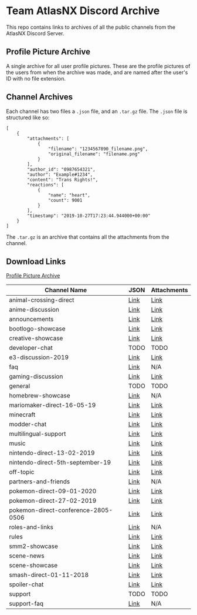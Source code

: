 # Team AtlasNX Discord Archive

This repo contains links to archives of all the public channels from the AtlasNX Discord Server.

## Profile Picture Archive

A single archive for all user profile pictures. These are the profile pictures of the users from when the archive was made, and are named after the user's ID with no file extension.

## Channel Archives

Each channel has two files a `.json` file, and an `.tar.gz` file. The `.json` file is structured like so:

```
[
    {
        "attachments": [
            {
                "filename": "1234567890_filename.png",
                "original_filename": "filename.png"
            }
        ],
        "author_id": "0987654321",
        "author": "Example#1234",
        "content": "Trans Rights!",
        "reactions": [
            {
                "name": "heart",
                "count": 9001
            }
        ],
        "timestamp": "2019-10-27T17:23:44.944000+00:00"
    }
]
```

The `.tar.gz` is an archive that contains all the attachments from the channel.

## Download Links

[Profile Picture Archive](https://atlasnx-discord-archive.s3.eu-north-1.amazonaws.com/PfPs.tar.gz)

| Channel Name                        | JSON                                                                                                                             | Attachments                                                                                                                       |
| ----------------------------------- | -------------------------------------------------------------------------------------------------------------------------------- | --------------------------------------------------------------------------------------------------------------------------------- |
| animal-crossing-direct              | [Link](https://atlasnx-discord-archive.s3.eu-north-1.amazonaws.com/Animal-Crossing-Direct/679575478268461092.json)               | [Link](https://atlasnx-discord-archive.s3.eu-north-1.amazonaws.com/Animal-Crossing-Direct/679575478268461092.tar.gz)              |
| anime-discussion                    | [Link](https://atlasnx-discord-archive.s3.eu-north-1.amazonaws.com/Anime-Discussion/607392838744932375.json)                     | [Link](https://atlasnx-discord-archive.s3.eu-north-1.amazonaws.com/Anime-Discussion/607392838744932375.tar.gz)                    |
| announcements                       | [Link](https://atlasnx-discord-archive.s3.eu-north-1.amazonaws.com/Announcements/477900835452485633.json)                        | [Link](https://atlasnx-discord-archive.s3.eu-north-1.amazonaws.com/Announcements/477900835452485633.tar.gz)                       |
| bootlogo-showcase                   | [Link](https://atlasnx-discord-archive.s3.eu-north-1.amazonaws.com/Bootlogo-Showcase/478290840373035038.json)                    | [Link](https://atlasnx-discord-archive.s3.eu-north-1.amazonaws.com/Bootlogo-Showcase/478290840373035038.tar.gz)                   |
| creative-showcase                   | [Link](https://atlasnx-discord-archive.s3.eu-north-1.amazonaws.com/Creative-Showcase/516377202103681024.json)                    | [Link](https://atlasnx-discord-archive.s3.eu-north-1.amazonaws.com/Creative-Showcase/516377202103681024.tar.gz)                   |
| developer-chat                      | TODO                                                                                                                             | TODO                                                                                                                              |
| e3-discussion-2019                  | [Link](https://atlasnx-discord-archive.s3.eu-north-1.amazonaws.com/E3-Discussion-2019/585873164647661575.json)                   | [Link](https://atlasnx-discord-archive.s3.eu-north-1.amazonaws.com/E3-Discussion-2019/585873164647661575.tar.gz)                  |
| faq                                 | [Link](https://atlasnx-discord-archive.s3.eu-north-1.amazonaws.com/FAQ/500341481962209301.json)                                  | N/A                                                                                                                               |
| gaming-discussion                   | [Link](https://atlasnx-discord-archive.s3.eu-north-1.amazonaws.com/Gaming-Discussion/607392934685311045.json)                    | [Link](https://atlasnx-discord-archive.s3.eu-north-1.amazonaws.com/Gaming-Discussion/607392934685311045.tar.gz)                   |
| general                             | TODO                                                                                                                             | TODO                                                                                                                              |
| homebrew-showcase                   | [Link](https://atlasnx-discord-archive.s3.eu-north-1.amazonaws.com/Homebrew-Showcase/478290514395791360.json)                    | N/A                                                                                                                               |
| mariomaker-direct-16-05-19          | [Link](https://atlasnx-discord-archive.s3.eu-north-1.amazonaws.com/Mario-Maker-Direct-16-05-19/577866416083042314.json)          | [Link](https://atlasnx-discord-archive.s3.eu-north-1.amazonaws.com/Mario-Maker-Direct-16-05-19/577866416083042314.tar.gz)         |
| minecraft                           | [Link](https://atlasnx-discord-archive.s3.eu-north-1.amazonaws.com/Minecraft/677279953943003136.json)                            | [Link](https://atlasnx-discord-archive.s3.eu-north-1.amazonaws.com/Minecraft/677279953943003136.tar.gz)                           |
| modder-chat                         | [Link](https://atlasnx-discord-archive.s3.eu-north-1.amazonaws.com/Modder-Chat/478162894148861957.json)                          | [Link](https://atlasnx-discord-archive.s3.eu-north-1.amazonaws.com/Modder-Chat/478162894148861957.tar.gz)                         |
| multilingual-support                | [Link](https://atlasnx-discord-archive.s3.eu-north-1.amazonaws.com/Multilingual-Support/579370987716345993.json)                 | [Link](https://atlasnx-discord-archive.s3.eu-north-1.amazonaws.com/Multilingual-Support/579370987716345993.tar.gz)                |
| music                               | [Link](https://atlasnx-discord-archive.s3.eu-north-1.amazonaws.com/Music/615239100638953478.json)                                | [Link](https://atlasnx-discord-archive.s3.eu-north-1.amazonaws.com/Music/615239100638953478.tar.gz)                               |
| nintendo-direct-13-02-2019          | [Link](https://atlasnx-discord-archive.s3.eu-north-1.amazonaws.com/Nintendo-Direct-13-02-2019/544994113347387413.json)           | [Link](https://atlasnx-discord-archive.s3.eu-north-1.amazonaws.com/Nintendo-Direct-13-02-2019/544994113347387413.tar.gz)          |
| nintendo-direct-5th-september-19    | [Link](https://atlasnx-discord-archive.s3.eu-north-1.amazonaws.com/Nintendo-Direct-5th-September-19/618488412667641866.json)     | [Link](https://atlasnx-discord-archive.s3.eu-north-1.amazonaws.com/Nintendo-Direct-5th-September-19/618488412667641866.tar.gz)    |
| off-topic                           | [Link](https://atlasnx-discord-archive.s3.eu-north-1.amazonaws.com/Off-Topic/477902545646256128.json)                            | [Link](https://atlasnx-discord-archive.s3.eu-north-1.amazonaws.com/Off-Topic/477902545646256128.tar.gz)                           |
| partners-and-friends                | [Link](https://atlasnx-discord-archive.s3.eu-north-1.amazonaws.com/Partners-and-Friends/584734897550262293.json)                 | N/A                                                                                                                               |
| pokemon-direct-09-01-2020           | [Link](https://atlasnx-discord-archive.s3.eu-north-1.amazonaws.com/Pokemon-Direct-09-01-2020/664828235661705229.json)            | [Link](https://atlasnx-discord-archive.s3.eu-north-1.amazonaws.com/Pokemon-Direct-09-01-2020/664828235661705229.tar.gz)           |
| pokemon-direct-27-02-2019           | [Link](https://atlasnx-discord-archive.s3.eu-north-1.amazonaws.com/Pokemon-Direct-27-02-2019/550314539019796481.json)            | [Link](https://atlasnx-discord-archive.s3.eu-north-1.amazonaws.com/Pokemon-Direct-27-02-2019/550314539019796481.tar.gz)           |
| pokemon-direct-conference-2805-0506 | [Link](https://atlasnx-discord-archive.s3.eu-north-1.amazonaws.com/Pokemon-Direct-Conference-2805-0506/582792985570443264.json ) | [Link](https://atlasnx-discord-archive.s3.eu-north-1.amazonaws.com/Pokemon-Direct-Conference-2805-0506/582792985570443264.tar.gz) |
| roles-and-links                     | [Link](https://atlasnx-discord-archive.s3.eu-north-1.amazonaws.com/Roles-and-Links/477900859666071555.json)                      | N/A                                                                                                                               |
| rules                               | [Link](https://atlasnx-discord-archive.s3.eu-north-1.amazonaws.com/Rules/709365203367624795.json)                                | [Link](https://atlasnx-discord-archive.s3.eu-north-1.amazonaws.com/Rules/709365203367624795.tar.gz)                               |
| smm2-showcase                       | [Link](https://atlasnx-discord-archive.s3.eu-north-1.amazonaws.com/SMM2-Showcase/594646703580119051.json)                        | [Link](https://atlasnx-discord-archive.s3.eu-north-1.amazonaws.com/SMM2-Showcase/594646703580119051.tar.gz)                       |
| scene-news                          | [Link](https://atlasnx-discord-archive.s3.eu-north-1.amazonaws.com/Scene-News/558766562216247316.json)                           | [Link](https://atlasnx-discord-archive.s3.eu-north-1.amazonaws.com/Scene-News/558766562216247316.tar.gz)                          |
| scene-showcase                      | [Link](https://atlasnx-discord-archive.s3.eu-north-1.amazonaws.com/Scene-Showcase/478288392485077002.json)                       | [Link](https://atlasnx-discord-archive.s3.eu-north-1.amazonaws.com/Scene-Showcase/478288392485077002.tar.gz)                      |
| smash-direct-01-11-2018             | [Link](https://atlasnx-discord-archive.s3.eu-north-1.amazonaws.com/Smash-Direct-01-11-2018/507523328421134336.json)              | [Link](https://atlasnx-discord-archive.s3.eu-north-1.amazonaws.com/Smash-Direct-01-11-2018/507523328421134336.tar.gz)             |
| spoiler-chat                        | [Link](https://atlasnx-discord-archive.s3.eu-north-1.amazonaws.com/Spoiler-Chat/605879654892437517.json)                         | [Link](https://atlasnx-discord-archive.s3.eu-north-1.amazonaws.com/Spoiler-Chat/605879654892437517.tar.gz)                        |
| support                             | TODO                                                                                                                             | TODO                                                                                                                              |
| support-faq                         | [Link](https://atlasnx-discord-archive.s3.eu-north-1.amazonaws.com/Support-FAQ/628596855470555167.json)                          | N/A                                                                                                                               |

